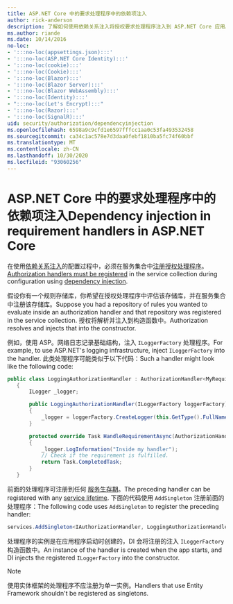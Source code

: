 ```yaml
---
title: ASP.NET Core 中的要求处理程序中的依赖项注入
author: rick-anderson
description: 了解如何使用依赖关系注入将授权要求处理程序注入到 ASP.NET Core 应用。
ms.author: riande
ms.date: 10/14/2016
no-loc:
- ':::no-loc(appsettings.json):::'
- ':::no-loc(ASP.NET Core Identity):::'
- ':::no-loc(cookie):::'
- ':::no-loc(Cookie):::'
- ':::no-loc(Blazor):::'
- ':::no-loc(Blazor Server):::'
- ':::no-loc(Blazor WebAssembly):::'
- ':::no-loc(Identity):::'
- ":::no-loc(Let's Encrypt):::"
- ':::no-loc(Razor):::'
- ':::no-loc(SignalR):::'
uid: security/authorization/dependencyinjection
ms.openlocfilehash: 6598a9c9cfd1e6597fffcc1aa0c53fa493532458
ms.sourcegitcommit: ca34c1ac578e7d3daa0febf1810ba5fc74f60bbf
ms.translationtype: MT
ms.contentlocale: zh-CN
ms.lasthandoff: 10/30/2020
ms.locfileid: "93060256"
---
```

# <a name="dependency-injection-in-requirement-handlers-in-aspnet-core"></a><span data-ttu-id="08516-103">ASP.NET Core 中的要求处理程序中的依赖项注入</span><span class="sxs-lookup"><span data-stu-id="08516-103">Dependency injection in requirement handlers in ASP.NET Core</span></span>

<a name="security-authorization-di"></a>

<span data-ttu-id="08516-104">在使用[依赖关系注入](xref:fundamentals/dependency-injection)的配置过程中，必须在服务集合中[注册授权处理程序](xref:security/authorization/policies#handler-registration)。</span><span class="sxs-lookup"><span data-stu-id="08516-104">[Authorization handlers must be registered](xref:security/authorization/policies#handler-registration) in the service collection during configuration using [dependency injection](xref:fundamentals/dependency-injection).</span></span>

<span data-ttu-id="08516-105">假设你有一个规则存储库，你希望在授权处理程序中评估该存储库，并在服务集合中注册该存储库。</span><span class="sxs-lookup"><span data-stu-id="08516-105">Suppose you had a repository of rules you wanted to evaluate inside an authorization handler and that repository was registered in the service collection.</span></span> <span data-ttu-id="08516-106">授权将解析并注入到构造函数中。</span><span class="sxs-lookup"><span data-stu-id="08516-106">Authorization resolves and injects that into the constructor.</span></span>

<span data-ttu-id="08516-107">例如，使用 ASP。网络日志记录基础结构，注入 `ILoggerFactory` 处理程序。</span><span class="sxs-lookup"><span data-stu-id="08516-107">For example, to use ASP.NET's logging infrastructure, inject `ILoggerFactory` into the handler.</span></span> <span data-ttu-id="08516-108">此类处理程序可能类似于以下代码：</span><span class="sxs-lookup"><span data-stu-id="08516-108">Such a handler might look like the following code:</span></span>

```csharp
public class LoggingAuthorizationHandler : AuthorizationHandler<MyRequirement>
   {
       ILogger _logger;

       public LoggingAuthorizationHandler(ILoggerFactory loggerFactory)
       {
           _logger = loggerFactory.CreateLogger(this.GetType().FullName);
       }

       protected override Task HandleRequirementAsync(AuthorizationHandlerContext context, MyRequirement requirement)
       {
           _logger.LogInformation("Inside my handler");
           // Check if the requirement is fulfilled.
           return Task.CompletedTask;
       }
   }
   ```

<span data-ttu-id="08516-109">前面的处理程序可注册到任何 [服务生存期](/dotnet/core/extensions/dependency-injection#service-lifetimes)。</span><span class="sxs-lookup"><span data-stu-id="08516-109">The preceding handler can be registered with any [service lifetime](/dotnet/core/extensions/dependency-injection#service-lifetimes).</span></span> <span data-ttu-id="08516-110">下面的代码使用 `AddSingleton` 注册前面的处理程序：</span><span class="sxs-lookup"><span data-stu-id="08516-110">The following code uses `AddSingleton` to register the preceding handler:</span></span>

```csharp
services.AddSingleton<IAuthorizationHandler, LoggingAuthorizationHandler>();
```

<span data-ttu-id="08516-111">处理程序的实例是在应用程序启动时创建的，DI 会将注册的注入 `ILoggerFactory` 构造函数中。</span><span class="sxs-lookup"><span data-stu-id="08516-111">An instance of the handler is created when the app starts, and DI injects the registered `ILoggerFactory` into the constructor.</span></span>

> [!NOTE]
> <span data-ttu-id="08516-112">使用实体框架的处理程序不应注册为单一实例。</span><span class="sxs-lookup"><span data-stu-id="08516-112">Handlers that use Entity Framework shouldn't be registered as singletons.</span></span>
